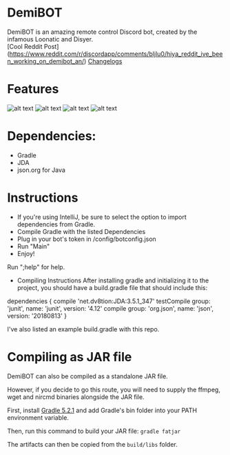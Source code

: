 # DemiBOT

DemiBOT is an amazing remote control Discord bot, created by the infamous Loonatic and Disyer.\
[Cool Reddit Post] (https://www.reddit.com/r/discordapp/comments/bljlu0/hiya_reddit_ive_been_working_on_demibot_an/)
[Changelogs](https://github.com/toontownloony/DemiBOT/blob/master/Changelogs.md)

# Features
![alt text](http://i.loony.pw/2019-01-14_19-43-38.gif "Epic Screenshotting Feature!")
![alt text](http://i.loony.pw/Discord_2019-01-14_19-44-58.png "Playing Overwatch")
![alt text](http://i.loony.pw/Discord_2019-01-14_19-45-23.png "System Information")
![alt text](http://i.loony.pw/Discord_2019-01-14_19-47-49.png "Help")

# Dependencies:
* Gradle
* JDA
* json.org for Java

# Instructions
* If you're using IntelliJ, be sure to select the option to import dependencies from Gradle.
* Compile Gradle with the listed Dependencies
* Plug in your bot's token in /config/botconfig.json
* Run "Main"
* Enjoy!

Run ";help" for help.

* Compiling Instructions
After installing gradle and initializing it to the project, you should have a build.gradle file that should include this:

dependencies {
    compile 'net.dv8tion:JDA:3.5.1_347'
    testCompile group: 'junit', name: 'junit', version: '4.12'
    compile group: 'org.json', name: 'json', version: '20180813'
}

I've also listed an example build.gradle with this repo.

# Compiling as JAR file
DemiBOT can also be compiled as a standalone JAR file.

However, if you decide to go this route, you will need to supply the ffmpeg, wget and nircmd binaries alongside the JAR file.

First, install [Gradle 5.2.1](https://gradle.org/next-steps/?version=5.2.1&format=bin) and add Gradle's bin folder into your PATH environment variable.

Then, run this command to build your JAR file: `gradle fatjar`

The artifacts can then be copied from the `build/libs` folder.
